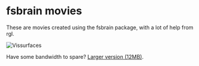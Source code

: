 # fsbrain movies

These are movies created using the fsbrain package, with a lot of help from rgl.

![Vissurfaces](./fbrain_ezgif_annot_medium.gif?raw=true "Rotating brain mesh with mean curvature plotted onto it, rendered with fsbrain")

Have some bandwidth to spare? [Larger version (12MB)](./fbrain_ezgif_annot_large.gif).
